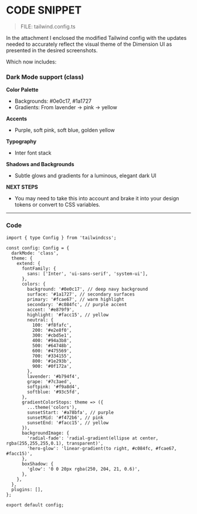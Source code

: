 # CODE SNIPPET

> FILE: tailwind.config.ts

In the attachment I enclosed the modified Tailwind config with the updates needed to accurately reflect the visual theme of the Dimension UI as presented in the desired screenshots. 

Which now includes:

### Dark Mode support (class)

**Color Palette**

- Backgrounds: #0e0c17, #1a1727
- Gradients: From lavender → pink → yellow

**Accents**

- Purple, soft pink, soft blue, golden yellow

**Typography**

- Inter font stack

**Shadows and Backgrounds**

- Subtle glows and gradients for a luminous, elegant dark UI

**NEXT STEPS**

- You may need to take this into account and brake it into your design tokens or convert to CSS variables.

---

### Code

```
import { type Config } from 'tailwindcss';

const config: Config = {
  darkMode: 'class',
  theme: {
    extend: {
      fontFamily: {
        sans: ['Inter', 'ui-sans-serif', 'system-ui'],
      },
      colors: {
        background: '#0e0c17', // deep navy background
        surface: '#1a1727', // secondary surfaces
        primary: '#fcae67', // warm highlight
        secondary: '#c084fc', // purple accent
        accent: '#e879f9',
        highlight: '#facc15', // yellow
        neutral: {
          100: '#f8fafc',
          200: '#e2e8f0',
          300: '#cbd5e1',
          400: '#94a3b8',
          500: '#64748b',
          600: '#475569',
          700: '#334155',
          800: '#1e293b',
          900: '#0f172a',
        },
        lavender: '#b794f4',
        grape: '#7c3aed',
        softpink: '#f9a8d4',
        softblue: '#93c5fd',
      },
      gradientColorStops: theme => ({
        ...theme('colors'),
        sunsetStart: '#a78bfa', // purple
        sunsetMid: '#f472b6', // pink
        sunsetEnd: '#facc15', // yellow
      }),
      backgroundImage: {
        'radial-fade': 'radial-gradient(ellipse at center, rgba(255,255,255,0.1), transparent)',
        'hero-glow': 'linear-gradient(to right, #c084fc, #fcae67, #facc15)',
      },
      boxShadow: {
        'glow': '0 0 20px rgba(250, 204, 21, 0.6)',
      },
    },
  },
  plugins: [],
};

export default config;
```
